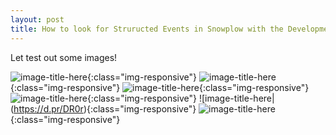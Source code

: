 ```yaml
---
layout: post
title: How to look for Struructed Events in Snowplow with the Development Console. 
---
```


Let test out some images!


![image-title-here](https://d.pr/Lxok){:class="img-responsive"}
![image-title-here](https://d.pr/8wR){:class="img-responsive"}
![image-title-here](https://d.pr/Yc5d){:class="img-responsive"}
![image-title-here](https://d.pr/ci1k){:class="img-responsive"}
![image-title-here|(https://d.pr/DR0r){:class="img-responsive"}
![image-title-here](https://d.pr/41iZ){:class="img-responsive"}

